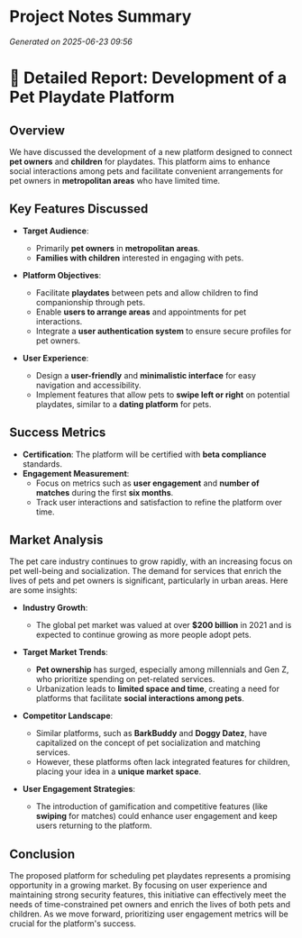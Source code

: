 # Project Notes Summary

*Generated on 2025-06-23 09:56*

# 📝 Detailed Report: Development of a Pet Playdate Platform

## **Overview**
We have discussed the development of a new platform designed to connect **pet owners** and **children** for playdates. This platform aims to enhance social interactions among pets and facilitate convenient arrangements for pet owners in **metropolitan areas** who have limited time.

## **Key Features Discussed**
- **Target Audience**: 
  - Primarily **pet owners** in **metropolitan areas**.
  - **Families with children** interested in engaging with pets.
  
- **Platform Objectives**:
  - Facilitate **playdates** between pets and allow children to find companionship through pets.
  - Enable **users to arrange areas** and appointments for pet interactions.
  - Integrate a **user authentication system** to ensure secure profiles for pet owners. 

- **User Experience**:
  - Design a **user-friendly** and **minimalistic interface** for easy navigation and accessibility.
  - Implement features that allow pets to **swipe left or right** on potential playdates, similar to a **dating platform** for pets.

## **Success Metrics**
- **Certification**: The platform will be certified with **beta compliance** standards.
- **Engagement Measurement**:
  - Focus on metrics such as **user engagement** and **number of matches** during the first **six months**.
  - Track user interactions and satisfaction to refine the platform over time.

## **Market Analysis**
The pet care industry continues to grow rapidly, with an increasing focus on pet well-being and socialization. The demand for services that enrich the lives of pets and pet owners is significant, particularly in urban areas. Here are some insights:

- **Industry Growth**:
  - The global pet market was valued at over **$200 billion** in 2021 and is expected to continue growing as more people adopt pets.
  
- **Target Market Trends**:
  - **Pet ownership** has surged, especially among millennials and Gen Z, who prioritize spending on pet-related services.
  - Urbanization leads to **limited space and time**, creating a need for platforms that facilitate **social interactions among pets**.

- **Competitor Landscape**:
  - Similar platforms, such as **BarkBuddy** and **Doggy Datez**, have capitalized on the concept of pet socialization and matching services.
  - However, these platforms often lack integrated features for children, placing your idea in a **unique market space**.

- **User Engagement Strategies**: 
  - The introduction of gamification and competitive features (like **swiping** for matches) could enhance user engagement and keep users returning to the platform.

## **Conclusion**
The proposed platform for scheduling pet playdates represents a promising opportunity in a growing market. By focusing on user experience and maintaining strong security features, this initiative can effectively meet the needs of time-constrained pet owners and enrich the lives of both pets and children. As we move forward, prioritizing user engagement metrics will be crucial for the platform's success.